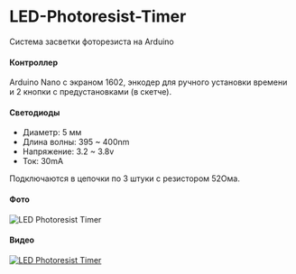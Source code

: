 # LED-Photoresist-Timer
Система засветки фоторезиста на Arduino

#### Контроллер
Arduino Nano с экраном 1602, энкодер для ручного установки времени и 2 кнопки с предустановками (в скетче).

#### Светодиоды
* Диаметр: 5 мм
* Длина волны: 395 ~ 400nm
* Напряжение: 3.2 ~ 3.8v
* Ток: 30mA

Подключаются в цепочки по 3 штуки с резистором 52Ома.

#### Фото
![LED Photoresist Timer](https://raw.github.com/phpscriptru/LED-Photoresist-Timer/master/Foto.jpg)

#### Видео
[![LED Photoresist Timer](http://img.youtube.com/vi/yPS-ldzMQRI/0.jpg)](http://www.youtube.com/watch?v=yPS-ldzMQRI)
